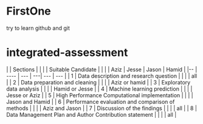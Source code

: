 # FirstOne
try to learn github and git


# integrated-assessment


|   | Sections                                               |      |       |       | Suitable Candidate |
|   |                                                        | Aziz | Jesse | Jason | Hamid              |
|-- | ---- | --- | ---| --- | --- | 
| 1 | Data description and research question                 |      |       |       | all                |
| 2 | Data preparation and cleaning                          |      |       |       | Aziz or hamid      |
| 3 | Exploratory data analysis                              |      |       |       | Hamid  or Jesse    |
| 4 | Machine learning prediction                            |      |       |       | Jesse or Aziz      |
| 5 | High Performance Computational implementation          |      |       |       | Jason and Hamid    |
| 6 | Performance evaluation and comparison of methods       |      |       |       | Aziz  and Jason    |
| 7 | Discussion of the findings                             |      |       |       | all                |
| 8 | Data Management Plan and Author Contribution statement |      |       |       | all                |
    
 

